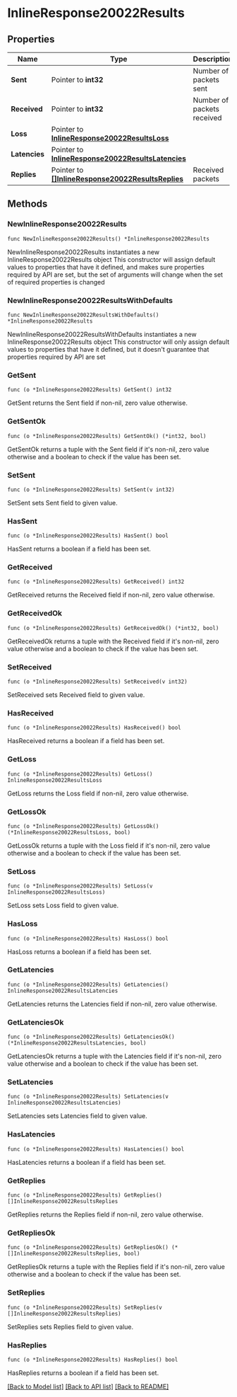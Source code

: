 # InlineResponse20022Results

## Properties

Name | Type | Description | Notes
------------ | ------------- | ------------- | -------------
**Sent** | Pointer to **int32** | Number of packets sent | [optional] 
**Received** | Pointer to **int32** | Number of packets received | [optional] 
**Loss** | Pointer to [**InlineResponse20022ResultsLoss**](InlineResponse20022ResultsLoss.md) |  | [optional] 
**Latencies** | Pointer to [**InlineResponse20022ResultsLatencies**](InlineResponse20022ResultsLatencies.md) |  | [optional] 
**Replies** | Pointer to [**[]InlineResponse20022ResultsReplies**](InlineResponse20022ResultsReplies.md) | Received packets | [optional] 

## Methods

### NewInlineResponse20022Results

`func NewInlineResponse20022Results() *InlineResponse20022Results`

NewInlineResponse20022Results instantiates a new InlineResponse20022Results object
This constructor will assign default values to properties that have it defined,
and makes sure properties required by API are set, but the set of arguments
will change when the set of required properties is changed

### NewInlineResponse20022ResultsWithDefaults

`func NewInlineResponse20022ResultsWithDefaults() *InlineResponse20022Results`

NewInlineResponse20022ResultsWithDefaults instantiates a new InlineResponse20022Results object
This constructor will only assign default values to properties that have it defined,
but it doesn't guarantee that properties required by API are set

### GetSent

`func (o *InlineResponse20022Results) GetSent() int32`

GetSent returns the Sent field if non-nil, zero value otherwise.

### GetSentOk

`func (o *InlineResponse20022Results) GetSentOk() (*int32, bool)`

GetSentOk returns a tuple with the Sent field if it's non-nil, zero value otherwise
and a boolean to check if the value has been set.

### SetSent

`func (o *InlineResponse20022Results) SetSent(v int32)`

SetSent sets Sent field to given value.

### HasSent

`func (o *InlineResponse20022Results) HasSent() bool`

HasSent returns a boolean if a field has been set.

### GetReceived

`func (o *InlineResponse20022Results) GetReceived() int32`

GetReceived returns the Received field if non-nil, zero value otherwise.

### GetReceivedOk

`func (o *InlineResponse20022Results) GetReceivedOk() (*int32, bool)`

GetReceivedOk returns a tuple with the Received field if it's non-nil, zero value otherwise
and a boolean to check if the value has been set.

### SetReceived

`func (o *InlineResponse20022Results) SetReceived(v int32)`

SetReceived sets Received field to given value.

### HasReceived

`func (o *InlineResponse20022Results) HasReceived() bool`

HasReceived returns a boolean if a field has been set.

### GetLoss

`func (o *InlineResponse20022Results) GetLoss() InlineResponse20022ResultsLoss`

GetLoss returns the Loss field if non-nil, zero value otherwise.

### GetLossOk

`func (o *InlineResponse20022Results) GetLossOk() (*InlineResponse20022ResultsLoss, bool)`

GetLossOk returns a tuple with the Loss field if it's non-nil, zero value otherwise
and a boolean to check if the value has been set.

### SetLoss

`func (o *InlineResponse20022Results) SetLoss(v InlineResponse20022ResultsLoss)`

SetLoss sets Loss field to given value.

### HasLoss

`func (o *InlineResponse20022Results) HasLoss() bool`

HasLoss returns a boolean if a field has been set.

### GetLatencies

`func (o *InlineResponse20022Results) GetLatencies() InlineResponse20022ResultsLatencies`

GetLatencies returns the Latencies field if non-nil, zero value otherwise.

### GetLatenciesOk

`func (o *InlineResponse20022Results) GetLatenciesOk() (*InlineResponse20022ResultsLatencies, bool)`

GetLatenciesOk returns a tuple with the Latencies field if it's non-nil, zero value otherwise
and a boolean to check if the value has been set.

### SetLatencies

`func (o *InlineResponse20022Results) SetLatencies(v InlineResponse20022ResultsLatencies)`

SetLatencies sets Latencies field to given value.

### HasLatencies

`func (o *InlineResponse20022Results) HasLatencies() bool`

HasLatencies returns a boolean if a field has been set.

### GetReplies

`func (o *InlineResponse20022Results) GetReplies() []InlineResponse20022ResultsReplies`

GetReplies returns the Replies field if non-nil, zero value otherwise.

### GetRepliesOk

`func (o *InlineResponse20022Results) GetRepliesOk() (*[]InlineResponse20022ResultsReplies, bool)`

GetRepliesOk returns a tuple with the Replies field if it's non-nil, zero value otherwise
and a boolean to check if the value has been set.

### SetReplies

`func (o *InlineResponse20022Results) SetReplies(v []InlineResponse20022ResultsReplies)`

SetReplies sets Replies field to given value.

### HasReplies

`func (o *InlineResponse20022Results) HasReplies() bool`

HasReplies returns a boolean if a field has been set.


[[Back to Model list]](../README.md#documentation-for-models) [[Back to API list]](../README.md#documentation-for-api-endpoints) [[Back to README]](../README.md)


